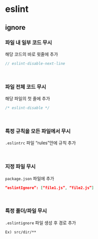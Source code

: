 # eslint

## ignore

### 파일 내 일부 코드 무시

해당 코드의 바로 윗줄에 추가

```javascript
// eslint-disable-next-line
```

<br>

### 파일 전체 코드 무시

해당 파일의 첫 줄에 추가

```javascript
/* eslint-disable */
```

<br>

### 특정 규칙을 모든 파일에서 무시
`.eslintrc` 파일 “rules”안에 규칙 추가


<br>

### 지정 파일 무시

`package.json` 파일에 추가

```json
“eslintIgnore”: [“file1.js”, “file2.js”]
```

<br>

### 특정 폴더/파일 무시   

`.eslintignore` 파일 생성 후 경로 추가
```
Ex) src/dir/**
```  

<br>
